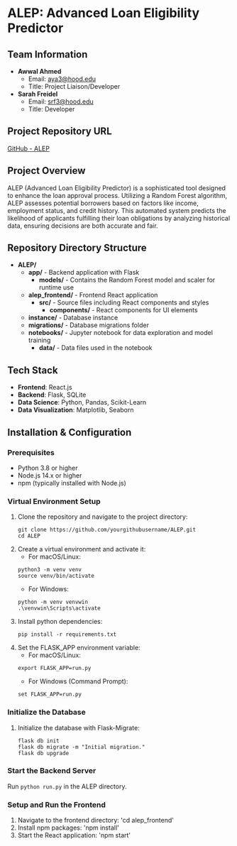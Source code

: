 # ALEP: Advanced Loan Eligibility Predictor

## Team Information
- **Awwal Ahmed**
  - Email: aya3@hood.edu
  - Title: Project Liaison/Developer
- **Sarah Freidel**
  - Email: srf3@hood.edu
  - Title: Developer


## Project Repository URL
[GitHub - ALEP](https://github.com/Inferinus/ALEP)


## Project Overview
ALEP (Advanced Loan Eligibility Predictor) is a sophisticated tool designed to enhance the loan approval process. Utilizing a Random Forest algorithm, ALEP assesses potential borrowers based on factors like income, employment status, and credit history. This automated system predicts the likelihood of applicants fulfilling their loan obligations by analyzing historical data, ensuring decisions are both accurate and fair.


## Repository Directory Structure

- **ALEP/**
  - **app/** - Backend application with Flask
    - **models/** - Contains the Random Forest model and scaler for runtime use
  - **alep_frontend/** - Frontend React application
    - **src/** - Source files including React components and styles
      - **components/** - React components for UI elements
  - **instance/** - Database instance
  - **migrations/** - Database migrations folder
  - **notebooks/** - Jupyter notebook for data exploration and model training
    - **data/** - Data files used in the notebook


## Tech Stack
- **Frontend**: React.js
- **Backend**: Flask, SQLite
- **Data Science**: Python, Pandas, Scikit-Learn
- **Data Visualization**: Matplotlib, Seaborn


## Installation & Configuration
### Prerequisites
- Python 3.8 or higher
- Node.js 14.x or higher
- npm (typically installed with Node.js)

### Virtual Environment Setup
1. Clone the repository and navigate to the project directory:
    ```
    git clone https://github.com/yourgithubusername/ALEP.git
    cd ALEP
    ```
2. Create a virtual environment and activate it:
    - For macOS/Linux:
    ```
    python3 -m venv venv
    source venv/bin/activate
    ```
    - For Windows:
    ```
    python -m venv venvwin
    .\venvwin\Scripts\activate
    ```
3. Install python dependencies: 
    ```
    pip install -r requirements.txt
    ```
4. Set the FLASK_APP environment variable:
    - For macOS/Linux:
    ```
    export FLASK_APP=run.py
    ```
    - For Windows (Command Prompt):
    ```
    set FLASK_APP=run.py
    ```

### Initialize the Database
1. Initialize the database with Flask-Migrate:
    ```
    flask db init
    flask db migrate -m "Initial migration."
    flask db upgrade
    ```

### Start the Backend Server
Run ```python run.py``` in the ALEP directory.

### Setup and Run the Frontend
1. Navigate to the frontend directory: 'cd alep_frontend'
2. Install npm packages: 'npm install'
3. Start the React application: 'npm start'
